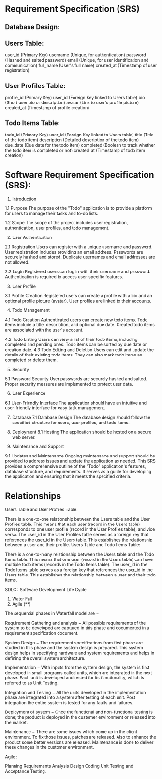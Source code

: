 # Requirement Specification (SRS)

## Database Design:

## Users Table:

user_id (Primary Key)
username (Unique, for authentication)
password (Hashed and salted password)
email (Unique, for user identification and communication)
full_name (User's full name)
created_at (Timestamp of user registration)

## User Profiles Table:

profile_id (Primary Key)
user_id (Foreign Key linked to Users table)
bio (Short user bio or description)
avatar (Link to user's profile picture)
created_at (Timestamp of profile creation)

## Todo Items Table:

todo_id (Primary Key)
user_id (Foreign Key linked to Users table)
title (Title of the todo item)
description (Detailed description of the todo item)
due_date (Due date for the todo item)
completed (Boolean to track whether the todo item is completed or not)
created_at (Timestamp of todo item creation)

# Software Requirement Specification (SRS):

1. Introduction

1.1 Purpose
The purpose of the "Todo" application is to provide a platform for users to manage their tasks and to-do lists.

1.2 Scope
The scope of the project includes user registration, authentication, user profiles, and todo management.

2. User Authentication

2.1 Registration
Users can register with a unique username and password.
User registration includes providing an email address.
Passwords are securely hashed and stored.
Duplicate usernames and email addresses are not allowed.

2.2 Login
Registered users can log in with their username and password.
Authentication is required to access user-specific features.

3. User Profile

3.1 Profile Creation
Registered users can create a profile with a bio and an optional profile picture (avatar).
User profiles are linked to their accounts.

4. Todo Management

4.1 Todo Creation
Authenticated users can create new todo items.
Todo items include a title, description, and optional due date.
Created todo items are associated with the user's account.

4.2 Todo Listing
Users can view a list of their todo items, including completed and pending ones.
Todo items can be sorted by due date or creation date.
4.3 Todo Editing and Deletion
Users can edit and update the details of their existing todo items.
They can also mark todo items as completed or delete them.

5. Security

5.1 Password Security
User passwords are securely hashed and salted.
Proper security measures are implemented to protect user data.

6. User Experience

6.1 User-Friendly Interface
The application should have an intuitive and user-friendly interface for easy task management.

7. Database
   7.1 Database Design
   The database design should follow the specified structure for users, user profiles, and todo items.

8. Deployment
   8.1 Hosting
   The application should be hosted on a secure web server.

9. Maintenance and Support

9.1 Updates and Maintenance
Ongoing maintenance and support should be provided to address issues and update the application as needed.
This SRS provides a comprehensive outline of the "Todo" application's features, database structure, and requirements. It serves as a guide for developing the application and ensuring that it meets the specified criteria.

# Relationships

Users Table and User Profiles Table:

There is a one-to-one relationship between the Users table and the User Profiles table.
This means that each user (record in the Users table) corresponds to one user profile (record in the User Profiles table), and vice versa.
The user_id in the User Profiles table serves as a foreign key that references the user_id in the Users table. This establishes the relationship between a user and their profile.
Users Table and Todo Items Table:

There is a one-to-many relationship between the Users table and the Todo Items table.
This means that one user (record in the Users table) can have multiple todo items (records in the Todo Items table).
The user_id in the Todo Items table serves as a foreign key that references the user_id in the Users table. This establishes the relationship between a user and their todo items.

SDLC : Software Development Life Cycle

1. Water Fall
2. Agile (\*\*)

The sequential phases in Waterfall model are −

Requirement Gathering and analysis − All possible requirements of the system to be developed are captured in this phase and documented in a requirement specification document.

System Design − The requirement specifications from first phase are studied in this phase and the system design is prepared. This system design helps in specifying hardware and system requirements and helps in defining the overall system architecture.

Implementation − With inputs from the system design, the system is first developed in small programs called units, which are integrated in the next phase. Each unit is developed and tested for its functionality, which is referred to as Unit Testing.

Integration and Testing − All the units developed in the implementation phase are integrated into a system after testing of each unit. Post integration the entire system is tested for any faults and failures.

Deployment of system − Once the functional and non-functional testing is done; the product is deployed in the customer environment or released into the market.

Maintenance − There are some issues which come up in the client environment. To fix those issues, patches are released. Also to enhance the product some better versions are released. Maintenance is done to deliver these changes in the customer environment.


Agile : 

Planning
Requirements Analysis
Design
Coding
Unit Testing and
Acceptance Testing.